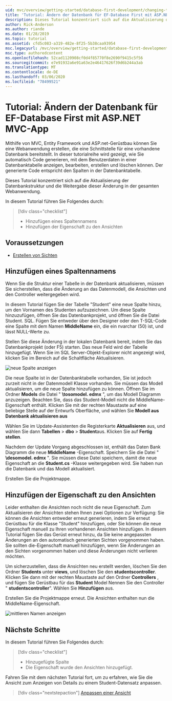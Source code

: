 ```yaml
---
uid: mvc/overview/getting-started/database-first-development/changing-the-database
title: 'Tutorial: Ändern der Datenbank für EF-Database First mit ASP.NET MVC-App'
description: Dieses Tutorial konzentriert sich auf die Aktualisierung der Datenbankstruktur und die Weitergabe dieser Änderung in der gesamten Webanwendung.
author: Rick-Anderson
ms.author: riande
ms.date: 01/28/2019
ms.topic: tutorial
ms.assetid: cfd5c083-a319-482e-8f25-5b38caa93954
msc.legacyurl: /mvc/overview/getting-started/database-first-development/changing-the-database
msc.type: authoredcontent
ms.openlocfilehash: 52cad1120908cf0d4f85770f8e2690f9415c5f56
ms.sourcegitcommit: e7e91932a6e91a63e2e46417626f39d6b244a3ab
ms.translationtype: MT
ms.contentlocale: de-DE
ms.lasthandoff: 03/06/2020
ms.locfileid: "78499521"
---
```

# <a name="tutorial-change-the-database-for-ef-database-first-with-aspnet-mvc-app"></a>Tutorial: Ändern der Datenbank für EF-Database First mit ASP.NET MVC-App

Mithilfe von MVC, Entity Framework und ASP.net-Gerüstbau können Sie eine Webanwendung erstellen, die eine Schnittstelle für eine vorhandene Datenbank bereitstellt. In dieser tutorialreihe wird gezeigt, wie Sie automatisch Code generieren, mit dem Benutzerdaten in einer Datenbanktabelle anzeigen, bearbeiten, erstellen und löschen können. Der generierte Code entspricht den Spalten in der Datenbanktabelle.

Dieses Tutorial konzentriert sich auf die Aktualisierung der Datenbankstruktur und die Weitergabe dieser Änderung in der gesamten Webanwendung.

In diesem Tutorial führen Sie Folgendes durch:

> [!div class="checklist"]
> * Hinzufügen eines Spaltennamens
> * Hinzufügen der Eigenschaft zu den Ansichten

## <a name="prerequisites"></a>Voraussetzungen

* [Erstellen von Sichten](generating-views.md)

## <a name="add-a-column"></a>Hinzufügen eines Spaltennamens

Wenn Sie die Struktur einer Tabelle in der Datenbank aktualisieren, müssen Sie sicherstellen, dass die Änderung an das Datenmodell, die Ansichten und den Controller weitergegeben wird.

In diesem Tutorial fügen Sie der Tabelle "Student" eine neue Spalte hinzu, um den Vornamen des Studenten aufzuzeichnen. Um diese Spalte hinzuzufügen, öffnen Sie das Datenbankprojekt, und öffnen Sie die Datei Student. SQL. Fügen Sie entweder über den Designer oder den T-SQL-Code eine Spalte mit dem Namen **MiddleName** ein, die ein nvarchar (50) ist, und lässt NULL-Werte zu.

Stellen Sie diese Änderung in der lokalen Datenbank bereit, indem Sie das Datenbankprojekt (oder F5) starten. Das neue Feld wird der Tabelle hinzugefügt. Wenn Sie im SQL Server-Objekt-Explorer nicht angezeigt wird, klicken Sie im Bereich auf die Schaltfläche Aktualisieren.

![neue Spalte anzeigen](changing-the-database/_static/image2.png)

Die neue Spalte ist in der Datenbanktabelle vorhanden, Sie ist jedoch zurzeit nicht in der Datenmodell Klasse vorhanden. Sie müssen das Modell aktualisieren, um die neue Spalte hinzufügen zu können. Öffnen Sie im Ordner **Models** die Datei " **\tosomodel. edmx** ", um das Modell Diagramm anzuzeigen. Beachten Sie, dass das Student-Modell nicht die MiddleName-Eigenschaft enthält. Klicken Sie mit der rechten Maustaste auf eine beliebige Stelle auf der Entwurfs Oberfläche, und wählen Sie **Modell aus Datenbank aktualisieren aus**

Wählen Sie im Update-Assistenten die Registerkarte **Aktualisieren** aus, und wählen Sie dann **Tabellen** > **dbo** > **Student**aus. Klicken Sie auf **Fertig stellen**.

Nachdem der Update Vorgang abgeschlossen ist, enthält das Daten Bank Diagramm die neue **MiddleName** -Eigenschaft. Speichern Sie die Datei " **\desomodel. edmx** ". Sie müssen diese Datei speichern, damit die neue Eigenschaft an die **Student.cs** -Klasse weitergegeben wird. Sie haben nun die Datenbank und das Modell aktualisiert.

Erstellen Sie die Projektmappe.

## <a name="add-the-property-to-the-views"></a>Hinzufügen der Eigenschaft zu den Ansichten

Leider enthalten die Ansichten noch nicht die neue Eigenschaft. Zum Aktualisieren der Ansichten stehen Ihnen zwei Optionen zur Verfügung: Sie können die Ansichten entweder erneut generieren, indem Sie erneut Gerüstbau für die Klasse "Student" hinzufügen, oder Sie können die neue Eigenschaft manuell zu Ihren vorhandenen Ansichten hinzufügen. In diesem Tutorial fügen Sie das Gerüst erneut hinzu, da Sie keine angepassten Änderungen an den automatisch generierten Sichten vorgenommen haben. Sie sollten die-Eigenschaft manuell hinzufügen, wenn Sie Änderungen an den Sichten vorgenommen haben und diese Änderungen nicht verlieren möchten.

Um sicherzustellen, dass die Ansichten neu erstellt werden, löschen Sie den Ordner **Students** unter **views**, und löschen Sie den **studentscontroller**. Klicken Sie dann mit der rechten Maustaste auf den Ordner **Controllers** , und fügen Sie Gerüstbau für das **Student** Model Nennen Sie den Controller " **studentscontroller**". Wählen Sie **Hinzufügen** aus.

Erstellen Sie die Projektmappe erneut. Die Ansichten enthalten nun die MiddleName-Eigenschaft.

![mittleren Namen anzeigen](changing-the-database/_static/image5.png)

## <a name="next-steps"></a>Nächste Schritte

In diesem Tutorial führen Sie Folgendes durch:

> [!div class="checklist"]
> * Hinzugefügte Spalte
> * Die Eigenschaft wurde den Ansichten hinzugefügt.

Fahren Sie mit dem nächsten Tutorial fort, um zu erfahren, wie Sie die Ansicht zum Anzeigen von Details zu einem Student-Datensatz anpassen.
> [!div class="nextstepaction"]
> [Anpassen einer Ansicht](customizing-a-view.md)